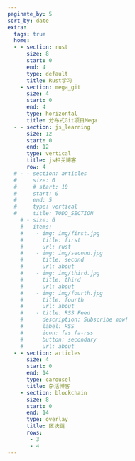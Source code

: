 ```yaml
---
paginate_by: 5
sort_by: date
extra:
  tags: true
  home:
  - - section: rust
      size: 8
      start: 0
      end: 4
      type: default
      title: Rust学习
    - section: mega_git
      size: 4
      start: 0
      end: 4
      type: horizontal
      title: 分布式Git项目Mega
  - - section: js_learning
      size: 12 
      start: 0
      end: 12
      type: vertical
      title: js相关博客
      row: 4
  # - - section: articles
  #     size: 6
  #     # start: 10
  #     start: 0
  #     end: 5
  #     type: vertical
  #     title: TODO_SECTION
    # - size: 6
    #   items: 
    #    - img: img/first.jpg
    #      title: first
    #      url: rust
    #    - img: img/second.jpg
    #      title: second
    #      url: about
    #    - img: img/third.jpg
    #      title: third
    #      url: about
    #    - img: img/fourth.jpg
    #      title: fourth
    #      url: about
    #    - title: RSS Feed
    #      description: Subscribe now!
    #      label: RSS
    #      icon: fas fa-rss
    #      button: secondary
    #      url: about
  - - section: articles
      size: 4
      start: 0
      end: 14
      type: carousel
      title: 杂活博客
    - section: blockchain
      size: 8
      start: 0
      end: 14
      type: overlay 
      title: 区块链
      rows:
       - 3
       - 4
---
```

